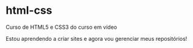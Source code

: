 # html-css
 Curso de HTML5 e CSS3 do curso em vídeo

 Estou aprendendo  a criar sites e agora vou gerenciar meus repositórios!
